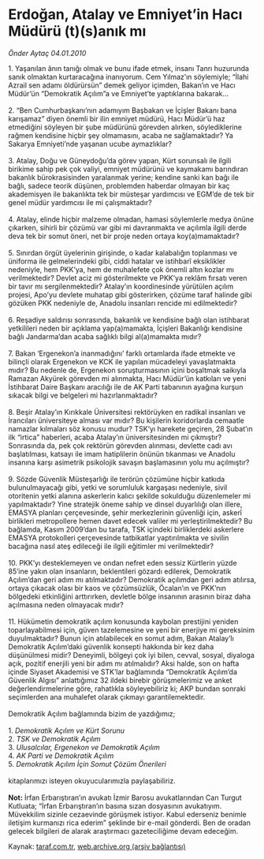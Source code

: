 # Erdoğan, Atalay ve Emniyet’in Hacı Müdürü (t)(s)anık mı

*Önder Aytaç 04.01.2010*

<div class="yazi">1. Yaşanılan ânın tanığı olmak ve bunu ifade etmek, insanı Tanrı huzurunda sanık olmaktan kurtaracağına inanıyorum. Cem Yılmaz’ın söylemiyle; “İlahi Azrail sen adamı öldürürsün” demek geliyor içimden, Bakan’ın ve Hacı Müdür’ün “Demokratik Açılım”a ve Emniyet’te yaptıklarına bakarak… <br/><br/>2. “Ben Cumhurbaşkanı’nın adamıyım Başbakan ve İçişler Bakanı bana karışamaz” diyen önemli bir ilin emniyet müdürü, Hacı Müdür’ü haz etmediğini söyleyen bir şube müdürünü görevden alırken, söylediklerine rağmen kendisine hiçbir şey olmamasını, acaba ne sağlamaktadır? Ya Sakarya Emniyeti’nde yaşanan ucube aymazlıklar? <br/><br/>3. Atalay, Doğu ve Güneydoğu’da görev yapan, Kürt sorunsalı ile ilgili birikime sahip pek çok valiyi, emniyet müdürünü ve kaymakamı barındıran bakanlık bürokrasisinden yaralanmak yerine; kendine sanki kan bağı ile bağlı, sadece teorik düşünen, problemden haberdar olmayan bir kaç akademisyen ile bakanlıkta tek bir müsteşar yardımcısı ve EGM’de de tek bir genel müdür yardımcısı ile mi çalışmaktadır? <br/><br/>4. Atalay, elinde hiçbir malzeme olmadan, hamasi söylemlerle medya önüne çıkarken, sihirli bir çözümü var gibi mi davranmakta ve açılımla ilgili derde deva tek bir somut öneri, net bir proje neden ortaya koy(a)mamaktadır? <br/><br/>5. Sınırdan örgüt üyelerinin girişinde, o kadar kalabalığın toplanması ve üniforma ile gelmelerindeki gibi, ciddi hatalar ve istihbarî eksiklikler nedeniyle, hem PKK’ya, hem de muhalefete çok önemli altın kozlar mı verilmektedir? Devlet aciz mi gösterilmekte ve PKK’ya reklâm fırsatı veren bir tavır mı sergilenmektedir? Atalay’ın koordinesinde yürütülen açılım projesi, Apo’yu devlete muhatap gibi gösterirken, çözüme taraf halinde gibi gözüken PKK nedeniyle de, Anadolu insanları rencide mi edilmektedir? <br/><br/>6. Reşadiye saldırısı sonrasında, bakanlık ve kendisine bağlı olan istihbarat yetkilileri neden bir açıklama yap(a)mamakta, İçişleri Bakanlığı kendisine bağlı Jandarma’dan acaba sağlıklı bilgi al(a)mamakta mıdır? <br/><br/>7. Bakan ‘Ergenekon’a inanmadığını’ farklı ortamlarda ifade etmekte ve bilinçli olarak Ergenekon ve KCK ile yapılan mücadeleyi yavaşlatmakta mıdır? Bu nedenle de, Ergenekon soruşturmasının içini boşaltmak saikıyla Ramazan Akyürek görevden mi alınmakta, Hacı Müdür’ün katkıları ve yeni İstihbarat Daire Başkanı aracılığı ile de AK Parti tabanının ayağına kurşun sıkacak bilgi ve belgeleri mi hazırlanmaktadır? <br/><br/>8. Beşir Atalay’ın Kırıkkale Üniversitesi rektörüyken en radikal insanları ve İrancıları üniversiteye alması var mıdır? Bu kişilerin koridorlarda cemaatle namazlar kılmaları söz konusu mudur? TSK’yı harekete geçiren, 28 Şubat’ın ilk “irtica” haberleri, acaba Atalay’ın üniversitesinden mi çıkmıştır? Sonrasında da, pek çok rektörün görevden alınması, devlette cadı avı başlatılması, katsayı ile imam hatiplilerin önünün tıkanması ve Anadolu insanına karşı asimetrik psikolojik savaşın başlamasının yolu mu açılmıştır? <br/><br/>9. Sözde Güvenlik Müsteşarlığı ile terörün çözümüne hiçbir katkıda bulunulmayacağı gibi, yetki ve sorumluluk kargaşası nedeniyle, sivil otoritenin yetki alanına askerlerin kalıcı şekilde sokulduğu düzenlemeler mi yapılmaktadır? Yine stratejik öneme sahip ve dinsel duyarlılığı olan illere, EMASYA planları çerçevesinde, şehir merkezlerinin güvenliği için, askerî birlikleri metropollere hemen davet edecek valiler mi yerleştirilmektedir? Bu bağlamda, Kasım 2009’dan bu tarafa, TSK içindeki birliklerdeki askerlere EMASYA protokolleri çerçevesinde tatbikatlar yaptırılmakta ve sivilin bacağına nasıl ateş edileceği ile ilgili eğitimler mi verilmektedir? <br/><br/>10. PKK’yı desteklemeyen ve ondan nefret eden sessiz Kürtlerin yüzde 85’ine yakın olan insanların, beklentileri gözardı edilerek, Demokratik Açılım’dan geri adım mı atılmaktadır? Demokratik açılımdan geri adım atılırsa, ortaya çıkacak olası bir kaos ve çözümsüzlük, Öcalan’ın ve PKK’nın bölgedeki etkinliğini arttırırken, devletle bölge insanının arasının biraz daha açılmasına neden olmayacak mıdır? <br/><br/>11. Hükümetin demokratik açılım konusunda kaybolan prestijini yeniden toparlayabilmesi için, güven tazelemesine ve yeni bir enerjiye mi gereksinim duyulmaktadır? Bunun için atılabilecek en somut adım, Bakan Atalay’lı Demokratik Açılım’daki güvenlik konsepti hakkında bir kez daha düşünülmesi midir? Deneyimli, bölgeyi çok iyi bilen, cevval, sosyal, diyaloga açık, pozitif enerjili yeni bir adım mı atılmalıdır? Aksi halde, son on hafta içinde Siyaset Akademisi ve STK’lar bağlamında “Demokratik Açılım’da Güvenlik Algısı” anlattığımız 32 ildeki birebir görüşmelerimiz ve anket değerlendirmelerine göre, rahatlıkla söyleyebiliriz ki; AKP bundan sonraki seçimlerden ana muhalefet olarak çıkmayı garantilemektedir. <br/><br/>Demokratik Açılım bağlamında bizim de yazdığımız; <br/><br/>1. <i>Demokratik Açılım ve Kürt Sorunu</i> <br/>2. <i>TSK ve Demokratik Açılım</i> <br/>3. <i>Ulusalcılar, Ergenekon ve Demokratik Açılım</i> <br/>4. <i>AK Parti ve Demokratik Açılım</i> <br/>5. <i>Demokratik Açılım İçin Somut Çözüm Önerileri</i> <br/><br/>kitaplarımızı isteyen okuyucularımızla paylaşabiliriz.<b> <br/><br/>Not:</b> İrfan Erbarıştıran’ın avukatı İzmir Barosu avukatlarından Can Turgut Kutluata; “İrfan Erbarıştıran’ın basına sızan dosyasının avukatıyım. Müvekkilim sizinle cezaevinde görüşmek istiyor. Kabul ederseniz benimle iletişim kurmanızı rica ederim” şeklinde bir e-mail gönderdi. Ben de oradan gelecek bilgileri de alarak araştırmacı gazeteciliğime devam edeceğim. 
              </div>

Kaynak: [taraf.com.tr](http://taraf.com.tr:80/makale/9352.htm), [web.archive.org (arşiv bağlantısı)](http://web.archive.org/web/20100317014257/http://taraf.com.tr:80/makale/9352.htm)
